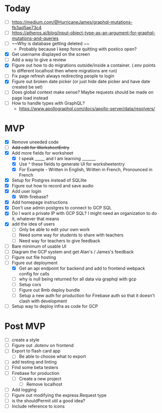 # Today

- [ ] https://medium.com/@HurricaneJames/graphql-mutations-fb3ad5ae73c4
- [ ] https://atheros.ai/blog/input-object-type-as-an-argument-for-graphql-mutations-and-queries
- [ ] ~~Why is database getting deleted ~~
    - Probably because I keep force quitting with postico open?
- [x] Get username displayed on the screen
- [ ] Add a way to give a review
- [x] Figure out how to do migrations outside/inside a container. (.env points to different localhost then where migrations are run)
- [ ] Fix page refresh always redirecting people to login
- [x] Figure out broken date picker (or just hide date picker and have date created be set)
- [ ] Does global context make sense? Maybe requests should be made on page load instead
- [ ] How to handle types with GraphQL?
    - https://www.apollographql.com/docs/apollo-server/data/resolvers/

# MVP

- [x] Remove uneeded code
- [ ] ~~Add edit for WorksheetEntry~~
- [x] Add more fields for worksheet
    - [x] I speak _____ and I am learning _______ 
    - [x] Use ^ these fields to generate UI for worksheetentry
    - [x] For Example - Written in English, Written in French, Pronounced in French
- [x] Setup for Postgres instead of SQLlite
- [x] Figure out how to record and save audio
- [x] Add user login
    - [x] With firebase?
- [x] Add homepage instructions
- [x] Don't use admin postgres to connect to GCP SQL
- [x] Do I want a private IP with GCP SQL? I might need an organization to do it, whatever that means
- [x] add the idea of users
    - [ ] Only be able to edit your own work
    - [ ] Need some way for students to share with teachers
    - [ ] Need way for teachers to give feedback
- [ ] Bare minimum of usable UI
- [ ] Diagram the GCP system and get Alan's / James's feedback
- [ ] Figure out file hosting
- [ ] Figure out deployment
    - [x] Get an api endpoint for backend and add to frontend webpack config for calls
    - [ ] why is null being returned for all data via graphql with gcp
    - [ ] Setup cors
    - [ ] Figure out 8mb deploy bundle
    - [ ] Setup a new auth for production for Firebase auth so that it doesn't clash with development
- [ ] Setup way to deploy infra as code for GCP
# Post MVP

- [ ] create a style
- [ ] Figure out .dotenv on frontend
- [ ] Export to flash card app
    - [ ] Be able to choose what to export
- [ ] add testing and linting
- [ ] Find some beta testers
- [ ] Firebase for production
    - [ ] Create a new project
        - [ ] Remove localhost
- [ ] Add logging
- [ ] Figure out modifying the express.Request type
- [ ] is the shouldPermit util a good idea?
- [ ] Include reference to icons
